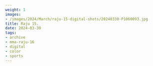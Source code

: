 ```yaml
---
weight: 1
images:
- /images/2024/March/raju-15-digital-shots/20240330-P1060093.jpg
title: Raju 15.
date: 2024-03-30
tags:
- archive
- mma-raju-16
- digital
- color
- sports
---
```

